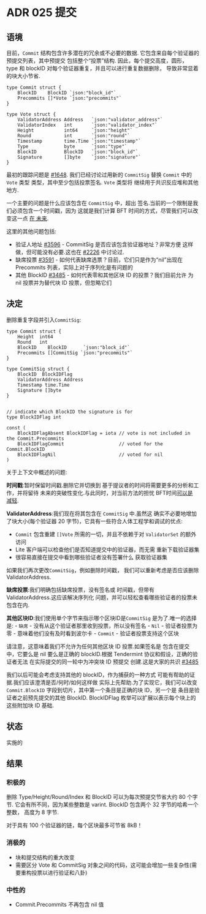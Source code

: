 # ADR 025 提交

## 语境

目前，`Commit` 结构包含许多潜在的冗余或不必要的数据.
它包含来自每个验证器的预提交列表，其中预提交
包括整个“投票”结构. 因此，每个提交高度，圆形，
type 和 blockID 对每个验证器重复，并且可以进行重复数据删除，
导致非常显着的块大小节省.

```
type Commit struct {
    BlockID    BlockID `json:"block_id"`
    Precommits []*Vote `json:"precommits"`
}

type Vote struct {
    ValidatorAddress Address   `json:"validator_address"`
    ValidatorIndex   int       `json:"validator_index"`
    Height           int64     `json:"height"`
    Round            int       `json:"round"`
    Timestamp        time.Time `json:"timestamp"`
    Type             byte      `json:"type"`
    BlockID          BlockID   `json:"block_id"`
    Signature        []byte    `json:"signature"`
}
```

最初的跟踪问题是 [#1648](https://github.com/tendermint/tendermint/issues/1648).
我们已经讨论过用新的 `CommitSig` 替换 `Commit` 中的 `Vote` 类型
类型，其中至少包括投票签名. `Vote` 类型将
继续用于共识反应堆和其他地方.

一个主要的问题是什么应该包含在 `CommitSig` 中，超出
签名.当前的一个限制是我们必须包含一个时间戳，因为
这就是我们计算 BFT 时间的方式，尽管我们可以改变这一点 [在
未来](https://github.com/tendermint/tendermint/issues/2840).

这里的其他问题包括:

- 验证人地址 [#3596](https://github.com/tendermint/tendermint/issues/3596) -
    CommitSig 是否应该包含验证器地址？非常方便
    这样做，但可能没有必要.这也在 [#2226](https://github.com/tendermint/tendermint/issues/2226) 中讨论过.
- 缺席投票 [#3591](https://github.com/tendermint/tendermint/issues/3591) -
    如何代表缺席选票？目前，它们只是作为“nil”出现在
    Precommits 列表，实际上对于序列化是有问题的
- 其他 BlockID [#3485](https://github.com/tendermint/tendermint/issues/3485) -
    如何代表零和其他区块 ID 的投票？我们目前允许
    为 nil 投票并为替代块 ID 投票，但忽略它们


## 决定

删除重复字段并引入`CommitSig`:

```
type Commit struct {
    Height  int64
    Round   int
    BlockID    BlockID      `json:"block_id"`
    Precommits []CommitSig `json:"precommits"`
}

type CommitSig struct {
    BlockID  BlockIDFlag
    ValidatorAddress Address
    Timestamp time.Time
    Signature []byte
}


// indicate which BlockID the signature is for
type BlockIDFlag int

const (
	BlockIDFlagAbsent BlockIDFlag = iota // vote is not included in the Commit.Precommits
	BlockIDFlagCommit                    // voted for the Commit.BlockID
	BlockIDFlagNil                       // voted for nil
)

```

关于上下文中概述的问题:

**时间戳**:暂时保留时间戳.删除它并切换到
基于提议者的时间将需要更多的分析和工作，并将留待
未来的突破性变化.与此同时，对当前方法的担忧
BFT时间[可以是
减轻](https://github.com/tendermint/tendermint/issues/2840#issuecomment-529122431).

**ValidatorAddress**:我们现在将其包含在 `CommitSig` 中.虽然这
确实不必要地增加了块大小(每个验证器 20 字节)，它具有一些符合人体工程学和调试的优点:

- `Commit` 包含重建 `[]Vote` 所需的一切，并且不依赖于对 `ValidatorSet` 的额外访问
- Lite 客户端可以检查他们是否知道提交中的验证器，而无需
  重新下载验证器集
- 很容易直接在提交中看到哪些验证者没有签署什么
  获取验证器集

如果我们再次更改`CommitSig`，例如删除时间戳，
我们可以重新考虑是否应该删除 ValidatorAddress.

**缺席投票**:我们明确包括缺席投票，没有签名或
时间戳，但带有 ValidatorAddress.这应该解决序列化
问题，并可以轻松查看哪些验证者的投票未包含在内.

**其他区块ID**:我们使用单个字节来指示哪个区块ID是`CommitSig`
是为了.唯一的选择是:
    - `缺席` - 没有从这个验证者那里收到投票，所以没有签名
    - `Nil` - 验证者投票为零 - 意味着他们没有及时看到波尔卡
    - `Commit` - 验证者投票支持这个区块

请注意，这意味着我们不允许为任何其他区块 ID 投票.如果签名是
包含在提交中，它要么是 nil 要么是正确的 blockID.根据
Tendermint 协议和假设，正确的验证者无法
在实际提交的同一轮中为冲突块 ID 预提交
创建.这是大家的共识
[#3485](https://github.com/tendermint/tendermint/issues/3485)

我们以后可能会考虑支持其他的 blockID，作为捕获的一种方式
可能有帮助的证据.我们应该澄清是否/何时/如何这样做
实际上先帮助.为了实现它，我们可以改变`Commit.BlockID`
字段到切片，其中第一个条目是正确的块 ID，另一个是
条目是验证者之前预先提交的其他 BlockID. BlockIDFlag
枚举可以扩展以表示每个块上的这些附加块 ID
基础.

## 状态

实施的

## 结果

### 积极的

删除 Type/Height/Round/Index 和 BlockID 可以为每次预提交节省大约 80 个字节.
它会有所不同，因为某些整数是 varint. BlockID 包含两个 32 字节的哈希一个整数，
高度为 8 字节.

对于具有 100 个验证器的链，每个区块最多可节省 8kB！


### 消极的

- 块和提交结构的重大改变
- 需要区分 Vote 和 CommitSig 对象之间的代码，这可能会增加一些复杂性(需要重构投票以进行验证和八卦)

### 中性的

- Commit.Precommits 不再包含 nil 值
